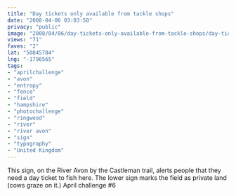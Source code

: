 ```yaml
---
title: "Day tickets only available from tackle shops"
date: "2008-04-06 03:03:50"
privacy: "public"
image: "2008/04/06/day-tickets-only-available-from-tackle-shops/day-tickets-only-available-from-tackle-shops.jpg"
views: "71"
faves: "2"
lat: "50845784"
lng: "-1796565"
tags:
- "aprilchallenge"
- "avon"
- "entropy"
- "fence"
- "field"
- "hampshire"
- "photochallenge"
- "ringwood"
- "river"
- "river avon"
- "sign"
- "typography"
- "United Kingdom"
---
```

This sign, on the River Avon by the Castleman trail, alerts people that they need a day ticket to fish here. The lower sign marks the field as private land (cows graze on it.)  April challenge #6<a href="/photos/2008/04/06/day-tickets-only-available-from-tackle-shops"></a>
